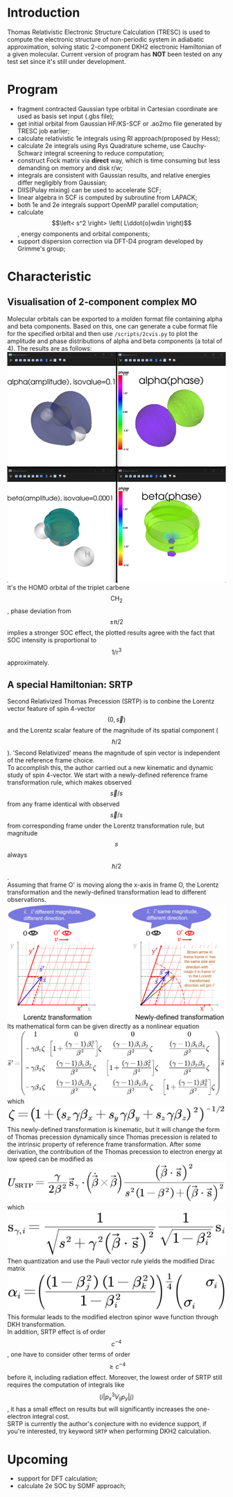 # Introduction
Thomas Relativistic Electronic Structure Calculation (TRESC) is used to compute the electronic structure of non-periodic system in adiabatic approximation,
solving static 2-component DKH2 electronic Hamiltonian of a given molecular.
Current version of program has **NOT** been tested on any test set since it's still under development.
# Program
* fragment contracted Gaussian type orbital in Cartesian coordinate are used as basis set input (.gbs file);
* get initial orbital from Gaussian HF/KS-SCF or .ao2mo file generated by TRESC job earlier;
* calculate relativistic 1e integrals using RI approach(proposed by Hess);
* calculate 2e integrals using Rys Quadrature scheme, use Cauchy-Schwarz integral screening to reduce computation;
* construct Fock matrix via **direct** way, which is time consuming but less demanding on memory and disk r/w;
* integrals are consistent with Gaussian results, and relative energies differ negligibly from Gaussian;
* DIIS(Pulay mixing) can be used to accelerate SCF;
* linear algebra in SCF is computed by subroutine from LAPACK;
* both 1e and 2e integrals support OpenMP parallel computation;
* calculate $$\left< s^2 \right> \left( L\ddot{o}wdin \right)$$, energy components and orbital components;
* support dispersion correction via DFT-D4 program developed by Grimme's group;
# Characteristic
## Visualisation of 2-component complex MO
Molecular orbitals can be exported to a molden format file containing alpha and beta components. Based on this, one can generate a cube format file for the specified orbital and then use `/scripts/2cvis.py` to plot the amplitude and phase distributions of alpha and beta components (a total of 4). The results are as follows:  
![image](docs/figure_5.png) 
It's the HOMO orbital of the triplet carbene $$\mathrm{CH}_2$$, phase deviation from $$\pm {{\mathrm{\pi}}\Bigg/{2}}$$ implies a stronger SOC effect, the plotted results agree with the fact that SOC intensity is proportional to $${{1}\Bigg/{\mathrm{r}^3}}$$ approximately.
## A special Hamiltonian: SRTP
Second Relativized Thomas Precession (SRTP) is to conbine the Lorentz vector feature of spin 4-vector $$\left( 0,\vec{s} \right) $$ and the Lorentz scalar feature of the magnitude of its spatial component ($$\hbar /2$$). 'Second Relativized' means the magnitude of spin vector is independent of the reference frame choice.  
To accomplish this, the author carried out a new kinematic and dynamic study of spin 4-vector. We start with a newly-defined reference frame transformation rule, which makes observed $$\vec{s}/s$$ from any frame identical with observed $$\vec{s}/s$$ from corresponding frame under the Lorentz transformation rule, but magnitude $$s$$ always $$\hbar /2$$.    
Assuming that frame O' is moving along the x-axis in frame O, the Lorentz transformation and the newly-defined transformation lead to different observations.  
![image](docs/figure_1.png)  
Its mathematical form can be given directly as a nonlinear equation  
![image](docs/formula_1.png)  
which  
![image](docs/formula_2.png)  
This newly-defined transformation is kinematic, but it will change the form of Thomas precession dynamically since Thomas precession is related to the intrinsic property of reference frame transformation.
After some derivation, the contribution of the Thomas precession to electron energy at low speed can be modified as  
![image](docs/formula_3.png)  
which  
![image](docs/formula_4.png)  
Then quantization and use the Pauli vector rule yields the modified Dirac matrix  
![image](docs/formula_5.png)  
This formular leads to the modified electron spinor wave function through DKH transformation.  
In addition, SRTP effect is of order $$c^{-4}$$, one have to consider other terms of order $$\geqslant c^{-4}$$ before it, including radiation effect. Moreover, the lowest order of SRTP still requires the computation of integrals like $$\langle i|p_{x}^{3}V_{ij}p_y|j\rangle$$, it has a small effect on results but will significantly increases the one-electron integral cost.  
SRTP is currently the author's conjecture with no evidence support, if you're interested, try keyword `SRTP` when performing DKH2 calculation.
# Upcoming
* support for DFT calculation;
* calculate 2e SOC by SOMF approach;
